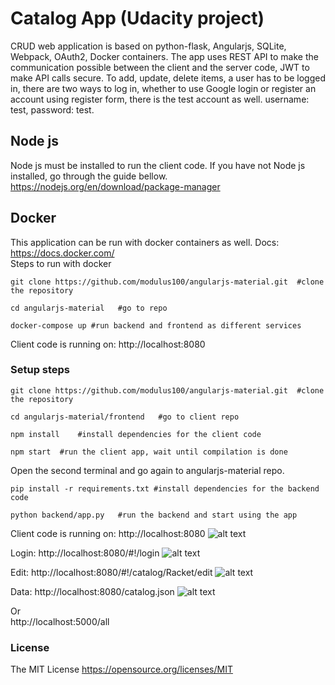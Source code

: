 # Catalog App (Udacity project)

CRUD web application is based on python-flask, Angularjs, SQLite, Webpack, OAuth2, Docker containers.
The app uses REST API to make the communication possible between the client and the server code,
JWT to make API calls secure.
To add, update, delete items, a user has to be logged in, there are two ways to log in,
whether to use Google login or register an account using register form, there is the test account as well.
 username: test, password: test.

## Node js
Node js must be installed to run the client code. If
you have not Node js installed, go through the guide bellow. https://nodejs.org/en/download/package-manager

## Docker
This application can be run with docker containers as well. Docs: https://docs.docker.com/ \
Steps to run with docker

```
git clone https://github.com/modulus100/angularjs-material.git  #clone the repository
```
```
cd angularjs-material   #go to repo
```
```
docker-compose up #run backend and frontend as different services
```
Client code is running on: http://localhost:8080


### Setup steps
```
git clone https://github.com/modulus100/angularjs-material.git  #clone the repository
```
```
cd angularjs-material/frontend   #go to client repo
```
```
npm install    #install dependencies for the client code
```
```
npm start  #run the client app, wait until compilation is done
```
Open the second terminal and go again to angularjs-material repo.
```
pip install -r requirements.txt #install dependencies for the backend code
```
```
python backend/app.py   #run the backend and start using the app
```

Client code is running on: http://localhost:8080
![alt text](https://github.com/modulus100/angularjs-material/blob/master/images/app.png "Home")

Login: http://localhost:8080/#!/login
![alt text](https://github.com/modulus100/angularjs-material/blob/master/images/login.png "Login")

Edit: http://localhost:8080/#!/catalog/Racket/edit
![alt text](https://github.com/modulus100/angularjs-material/blob/master/images/edit.png "Edit")

Data: http://localhost:8080/catalog.json
![alt text](https://github.com/modulus100/angularjs-material/blob/master/images/catalog.png "Data")

Or\
http://localhost:5000/all

 ### License

 The MIT License https://opensource.org/licenses/MIT
